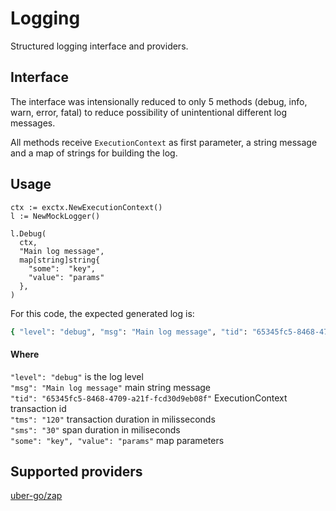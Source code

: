 # Logging
Structured logging interface and providers.

## Interface
The interface was intensionally reduced to only 5 methods (debug, info, warn, error, fatal) to reduce possibility of unintentional different log messages.

All methods receive `ExecutionContext` as first parameter, a string message and a map of strings for building the log.

## Usage

```golang
ctx := exctx.NewExecutionContext()
l := NewMockLogger()

l.Debug(
  ctx, 
  "Main log message", 
  map[string]string{
    "some":  "key",
    "value": "params"
  },
)
```

For this code, the expected generated log is:

```bash
{ "level": "debug", "msg": "Main log message", "tid": "65345fc5-8468-4709-a21f-fcd30d9eb08f", "tms": "120", "sms": "30", "some": "key", "value": "params" }
```

#### Where

`"level": "debug"` is the log level <br />
`"msg": "Main log message"` main string message <br />
`"tid": "65345fc5-8468-4709-a21f-fcd30d9eb08f"` ExecutionContext transaction id <br />
`"tms": "120"` transaction duration in milisseconds <br />
`"sms": "30"` span duration in miliseconds <br />
`"some": "key", "value": "params"` map parameters <br />

## Supported providers
[uber-go/zap](https://github.com/uber-go/zap)
